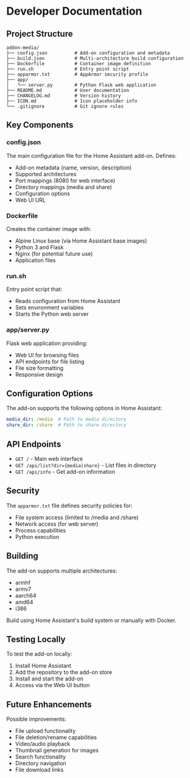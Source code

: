 # Developer Documentation

## Project Structure

```
addon-media/
├── config.json          # Add-on configuration and metadata
├── build.json           # Multi-architecture build configuration
├── Dockerfile           # Container image definition
├── run.sh               # Entry point script
├── apparmor.txt         # AppArmor security profile
├── app/
│   └── server.py        # Python Flask web application
├── README.md            # User documentation
├── CHANGELOG.md         # Version history
├── ICON.md              # Icon placeholder info
└── .gitignore           # Git ignore rules
```

## Key Components

### config.json
The main configuration file for the Home Assistant add-on. Defines:
- Add-on metadata (name, version, description)
- Supported architectures
- Port mappings (8080 for web interface)
- Directory mappings (media and share)
- Configuration options
- Web UI URL

### Dockerfile
Creates the container image with:
- Alpine Linux base (via Home Assistant base images)
- Python 3 and Flask
- Nginx (for potential future use)
- Application files

### run.sh
Entry point script that:
- Reads configuration from Home Assistant
- Sets environment variables
- Starts the Python web server

### app/server.py
Flask web application providing:
- Web UI for browsing files
- API endpoints for file listing
- File size formatting
- Responsive design

## Configuration Options

The add-on supports the following options in Home Assistant:

```yaml
media_dir: /media  # Path to media directory
share_dir: /share  # Path to share directory
```

## API Endpoints

- `GET /` - Main web interface
- `GET /api/list?dir={media|share}` - List files in directory
- `GET /api/info` - Get add-on information

## Security

The `apparmor.txt` file defines security policies for:
- File system access (limited to /media and /share)
- Network access (for web server)
- Process capabilities
- Python execution

## Building

The add-on supports multiple architectures:
- armhf
- armv7
- aarch64
- amd64
- i386

Build using Home Assistant's build system or manually with Docker.

## Testing Locally

To test the add-on locally:

1. Install Home Assistant
2. Add the repository to the add-on store
3. Install and start the add-on
4. Access via the Web UI button

## Future Enhancements

Possible improvements:
- File upload functionality
- File deletion/rename capabilities
- Video/audio playback
- Thumbnail generation for images
- Search functionality
- Directory navigation
- File download links
